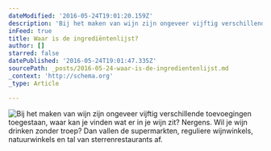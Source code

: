 ```yaml
---
dateModified: '2016-05-24T19:01:20.159Z'
description: 'Bij het maken van wijn zijn ongeveer vijftig verschillende toevoegingen toegestaan, waar kan je vinden wat er in je wijn zit? Nergens. Wil je wijn drinken zonder troep? Dan vallen de supermarkten, reguliere wijnwinkels, natuurwinkels en tal van sterrenrestaurants af. '
inFeed: true
title: Waar is de ingrediëntenlijst?
author: []
starred: false
datePublished: '2016-05-24T19:01:47.335Z'
sourcePath: _posts/2016-05-24-waar-is-de-ingredientenlijst.md
_context: 'http://schema.org'
_type: Article

---
```

![Bij het maken van wijn zijn ongeveer vijftig verschillende toevoegingen toegestaan, waar kan je vinden wat er in je wijn zit? Nergens. Wil je wijn drinken zonder troep? Dan vallen de supermarkten, reguliere wijnwinkels, natuurwinkels en tal van sterrenrestaurants af. ](https://the-grid-user-content.s3-us-west-2.amazonaws.com/da20951b-92b0-40d7-8910-87ca5dd542d9.jpg)